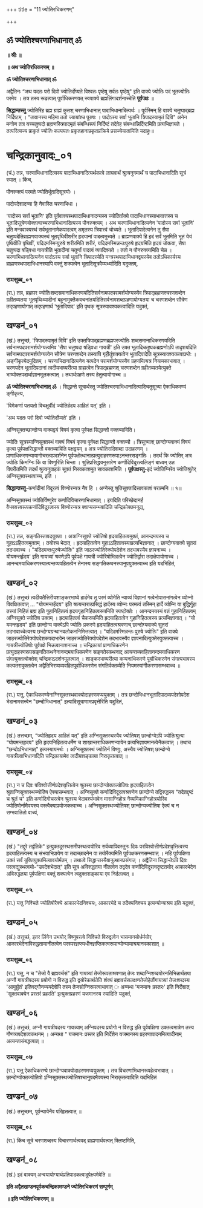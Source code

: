 +++
title = "11 ज्योतिरधिकरणम्"

+++


## ॐ ज्योतिश्चरणाभिधानात् ॐ

**॥ श्रीः ॥**

**॥ अथ ज्योतिरधिकरणम् ॥**

**ॐ ज्योतिश्चरणाभिधानात् ॐ**

अद्वैतिनः “अथ यदतः परो दिवो ज्योतिर्दोप्यते विश्वतः पृष्ठेषु सर्वतः पृष्ठेषु" इति वाक्ये ज्योतिः पदं भूतज्योतिः परमेव । तत्र तस्य रूढत्वात् पूर्वाधिकरणवत् स्ववाक्ये ब्रह्मलिंगादर्शनाच्चेति **पूर्वपक्षः** ॥

**सिद्धान्तस्तु** ज्योतिरिह ब्रह्म ग्राह्यं कुतश् चरणाभिधानात् पादाभिधानादित्यर्थः । पूर्वस्मिन् हि वाक्ये चतुष्पाद्ब्रह्म निर्दिष्टम् । “तावानस्य महिमा ततो ज्यायांश्च पुरुषः । पादोऽस्य सर्वा भूतानि त्रिपादस्यामृतं दिवि" अनेन मन्त्रेण तत्र यच्चतुष्पदो ब्रह्मणस्त्रिपादमृतं संबन्धिरूपं निर्दिष्टं तदेवेह संबन्धान्निर्दिष्टमिति प्रत्यभिज्ञायते । तत्परित्यज्य प्राकृतं ज्योतिः कल्पयतः प्रकृतहानाप्रकृतप्रक्रिये प्रसज्येयातामिति यदाहुः॥

# **चन्द्रिकानुवादः\_०१**

(चं.) तन्न, चरणाभिधानादित्यस्य पादाभिधानादित्यर्थकत्वे लाघवार्थं श्रुत्यनुगमार्थं च पादाभिधानादिति सूत्रं स्यात् । किंच,

पौनरुक्त्यं परमते ज्योतिर्भूतादिसूत्रयोः ।

पादोपदेशादन्या हि नैवास्ति चरणाभिधा ।

'पादोस्य सर्वा भूतानि' इति पूर्ववाक्यस्थपादाभिधानादन्यस्य ज्योतिर्वाक्ये पादाभिधानस्याभावात्तस्य च भूतादिसूत्रेणवोक्तत्वाच्चरणाभिधानादित्यस्य पौनरुक्त्यम् । अथ चरणाभिधानादित्यनेन 'पादोस्य सर्वा भूतानि' इति मन्त्रवाक्यस्थं सर्वभूतानामेकपादत्वम् अमृतस्य त्रिपात्त्वं चोच्यते । भूतादिपादेत्यनेन तु सैषा चतुष्पदेतिब्राह्मणवाक्यस्थं भूतपृथिवीशरीर हृदयानां पादत्वमुच्यते । ब्राह्मणवाक्ये हि इदं सर्वं भूतमिति भूतं येयं पृथिवीति पृथिवीं, यदिदमस्मिन्पुरुषे शरीरमिति शरीरं, यदिदमस्मिन्नन्तःपुरुषे हृदयमिति हृदयं चोक्त्वा, सैषा चतुष्पदा षड्विधा गायत्रीति भूतादीनां चतुर्णां पादत्वं व्यपदिश्यते । ततो न पौनरुक्त्यमिति चेन्न । चरणाभिधानादित्यनेन पादोऽस्य सर्वा भूतानि त्रिपादस्येति मन्त्रस्थपादाभिधानद्वयस्येव ततोऽधिकार्यस्य ब्राह्मणस्थपादाभिधानस्यापि वक्तुं शक्यत्वेन भूतादिसूत्रवैय्यर्थ्यादिति यदुक्तम्,

### **रामसुब्ब_०१**

(रा.) तन्न, ब्रह्मपर ज्योतिःशब्दसमानाधिकरणयदितिसर्वनामपदपरामर्शयोग्यस्यैव त्रिपाद्ब्रह्मणश्चरणशब्देन ग्रहीतव्यतया भूतपृथिःव्यादीनां बहूनामुक्तैकवचनांतयदितिसर्वनामशब्दग्रहणायोग्यतया च चरणशब्देन सौत्रेण तद्ग्रहणायोगात् तद्ग्रहणार्थ 'भूतादिपाद' इति पृथक् सूत्रस्यावश्यकत्वादिति यदुक्तं,

## **खण्डनं\_०१**

(खं.) तत्तुच्छं, 'त्रिपादस्यामृतं दिवि' इति उक्तत्रिपाद्ब्रह्मणब्रह्मपरज्योतिः शब्दसमानाधिकरणयदिति सर्वनामपदपरामर्शयोग्यत्वमिव 'सैषा चतुष्पदा षड्विधा गायत्री' इति उक्त भूतादिचतुष्पकब्रह्मणोऽपि तादृशयदिति सर्वनामपदपरामर्शयोग्यत्वेन सौत्रेण चरणशब्देन तस्यापि गृहीतुंशक्यत्वेन भूतादिपादेति सूत्रस्यावश्यकत्वाप्रप्तेः । अङ्गीकृत्येदमुदितम् । चरणाभिदानादित्यनेन यत्पदेन परामर्शयोग्यस्यैव ग्रहणमित्यत्र नियामकाभावात् । चरणपदेन भूतादिपदानां त्वदीयभाष्यरीत्या ग्राह्यत्वेन त्रिपाद्ब्रह्मणश् चरणशब्देन ग्रहीतव्यतयेत्युक्ते भाष्योक्तपदार्थाज्ञानमूलकत्वात् । तथार्थग्रहणे तस्य हेतुत्वायोगाच्च ॥

**ॐ ज्योतिश्चरणाभिधानात् ॐ** । सिद्धान्ते सूत्रार्थस्तु ज्योतिश्चरणाभिधानादित्यादिचतुसूत्र्या ऐकाधिकरण्यं ङ्गीकृत्य,

'विमेकर्णा पतयतो विचक्षुर्वीदं ज्योतिर्हदय आहितं यत्' इति ।

'अथ यदतः परो दिवो ज्योतिर्दोप्यते' इति ।

अग्निसूक्तच्छान्दोग्य वाक्यद्वयं विषयं कृत्वा पूर्वपक्ष सिद्धान्तौ वक्तव्याविति।

ज्योतिः सूत्रस्याग्निसूक्तस्थं वाक्यं विषयं कृत्वा पूर्वपक्ष सिद्धान्तौ वक्तव्यौ । त्रिसूत्र्याश् छान्दोग्यवाक्यं विषयं कृत्वा पूर्वपक्षसिद्धान्तौ वक्तव्याविति पक्षद्वयम् ॥ अत्र ज्योतिरादिशब्दा उदाहरणम् । प्राणाधिकरणन्यायागोचरत्वप्रदर्शनेन पूर्वपक्षोत्थानात्प्रत्युदाहरणरूपाऽनन्तरसङ्गतिः । तदर्थं कि ज्योतिर् अत्र ज्योतिः किमग्निः किं वा विष्णुरिति चिन्ता । श्रुतिप्रसिद्धयनुसारेण कर्णादिविदूरत्वलिङ्गं बाध्यम् उत विपरीतमिति तदर्थं श्रुत्यनुग्राहकं सूक्तं निरवकाशमुत सावकाशमिति । **पूर्वपक्षस्तु**-इदं ज्योतिग्निरेव ज्योतिश्रुतेर् अग्निसूक्तस्थत्वाच्च, इति ।

**सिद्धान्तस्तु**-कर्णादीनां विदूरत्वं विष्णोरन्यत्र नैव हि । अग्नेस्तु श्रुतिसूक्तादिसावकाशं परात्मनि ॥ १॥

अग्निसूक्तस्थं ज्योतिर्विष्णुरेव कर्णादिविचारणाभिधानात् । इयदिति परिच्छेदानर्ह वैभववत्त्वरूपकर्णादिविदूरत्वस्य विष्णोरन्यत्र क्वाप्यसम्भवादिति चन्द्रिकोक्तमनूद्य,

### **रामसुब्ब_०२**

(रा.) तन्न, सङ्गतिस्तावदयुक्ता । अत्राग्निसूक्ते ज्योतिषो हृदयाहितत्वमुक्तं, आनन्दमयस्य च गुहाऽऽहितत्वमुक्तम् । तयोश्च भेदात् । हृदयाहितत्वेन गुहाऽऽहितत्वस्याप्रत्यभिज्ञानात् । छान्दोग्यवाक्ये सुतरां तदभावाच्च । "यदिदमन्तःपुरुषेज्योतिः" इति जाठरज्योतिरेक्योपदेशेन तदभावस्यैव ज्ञापनाच्च । योयमन्तर्हृदय' इति गायत्र्यां श्रवणेऽपि पूर्वपक्षे गायत्री ज्योरिषोभिन्नत्वेन ज्योतिर्द्वारा तदाक्षेपायोगाच्च । आनन्दमयाधिकरणस्यात्यन्तव्यवहितत्वेन तेनास्य सङ्गतिकथनस्यानुपयुक्तत्वाच्च इति यदभिहितं,

## **खण्डनं\_०२**

(खं.) तत्तुच्छं त्वदीयतैत्तिरीयशाङ्करभाष्ये हार्दमेव तु परमं व्योमेति न्याय्यं विज्ञानां गत्वेनोपासनांगत्वेन व्योम्नो विवक्षितत्वात् ... "योयमन्तर्हदय" इति श्रत्यन्तरात्प्रसिद्धं हार्दस्य व्योम्नः परमत्वं तस्मिन् हार्दे व्योम्नि या बुद्धिर्गुहा तस्यां निहितं ब्रह्म इति गुहानिहितत्वं हृदयगृहानिहितत्वरूपमिति स्पष्टोक्तेः । आनन्दमयस्यं वतं गुहानिहितत्वम् अग्निसूक्ते ज्योतिष उक्तम् । हृदयाहितत्वं चैकरूपमिति हृदयाहितत्वेन गुहानिहितत्वस्य प्रत्यभिज्ञानात् । "यो यमन्तहृदय" इति छान्दोग्य वाक्येऽपि ज्योतिः प्रकरणे हृदयाहितत्वश्रवणाच् छान्दोग्यवाक्ये सुतरां तदभावाच्चेत्यस्य छन्दोग्यग्रन्थानवलोकननिमित्तत्वात् । "यदिदमस्मिन्नन्तः पुरुषे ज्योतिः" इति वाक्ये जाठरज्योतिरेक्योपदेशकपदाभावेन जाठरज्योतिरेक्योपदेशेन तदभावस्यैव ज्ञापनादित्युक्तेरयुक्तत्वाच्च । गायत्रीज्योतिषोः पूर्वपक्षे भिन्नत्वानाशनाच्च । चन्द्रिकायां प्राणाधिकरणेन प्रत्युदाहरणरूपसङ्गतिकथनेनानन्दमयाधिकरणेन सङ्गतेरकथनाद् अत्यन्तव्यवहितानन्दमयाधिकरण संगत्युक्तत्वोक्तेश् चन्द्रिकाऽदर्शनमूलत्वात् । शाङ्करभाष्यरीत्या कम्पनाधिकरणे पूर्वाधिकरणेन संगत्यभावस्य कल्पतरावुक्तत्वेन अद्वैतिभिरप्यव्यवहितपूर्वाधिकरणेन संगतिर्वक्तव्येति नियमस्यांगीकरणासम्भवाच्च ॥

### **रामसुब्ब_०३**

(रा.) यत्तु, ऐकाधिकरण्येनाग्निसूक्तस्थवाक्योदाहरणमप्ययुक्तम् । तत्र छन्दोभिधानभूतादिपादव्यपदेशोपदेश भेदानामसत्त्वेन "छन्दोभिधानात्" इत्यादिसूत्राणामप्रवृत्तेरिति यदुदितं,

## **खण्डनं\_०३**

(खं.) तत्तच्छम्, “ज्योतिहृदय आहितं यत्” इति अग्निसूक्तस्थस्यैव ज्योतिषश् छान्दोग्येऽपि ज्योतिःश्रुत्या “योयमन्तहृदय" इति हृदयनिहितत्वधर्मेण च शाखान्तराधिकरणन्यायेन प्रत्यभिज्ञायमानत्वेनैकत्वात् । तथाच "छन्दोऽभिधानात्" इत्यस्यायमर्थः । अग्निसूक्तस्थं ज्योतिर्न विष्णुः, अस्यैव ज्योतिषश् छान्दोग्ये गायत्रीत्वाभिधानादिति चन्द्रिकायामेव त्वदीयशङ्काया निराकृतत्वात् ॥

### **रामसुब्ब_०४**

(रा.) न च दिवः पविश्वोत्तीर्णप्रदेशवृत्तित्वेन श्रुतस्य छान्दोग्योक्तज्योतिषः हृदयाहितत्वेन श्रुताग्निसूक्तस्थज्योतिष ऐक्यासम्भवात् । अग्निसूक्ते कर्णादिविदूरत्वश्रवणेन छान्दोग्ये तद्विरुद्धस्य "तदेतद्दृष्टं च श्रुतं च" इति कर्णादिगोचरत्वेन श्रुतस्य भेदावश्यंभावेन मासाग्निहोत्र नैय्यमिकाग्निहोत्रयोरिव ज्योतिषोर्नामैवयस्य वस्त्वैक्याप्रयोजकत्वाच्च । अग्निसूक्तस्थज्योतिषश् छान्दोग्यज्योतिषा ऐक्यं च न सम्भवातितो वाच्यं,

## **खण्डनं\_०४**

(खं.) "तद्दुरे तद्वंतिके" इत्युक्तदूरस्थसमीपस्थत्वयोरिव सर्वव्यापिवस्तुनः दिवः परविश्वोत्तीर्णप्रदेशवृत्तित्वस्य हृदयाहितत्वस्य च संभवाभिप्रायेण वा तदाच्छादनेन वा तयोरैक्यमिति पूर्वपक्षकरणसम्भवात् । नहि पूर्वपक्षिणा उक्तं सर्वं युक्तियुक्तमित्यावयोर्मतम् । तथात्वे सिद्धान्तस्यैवानुत्थानप्रसंगात् । अद्वैतिना सिद्धान्तेऽपि दिवः परत्वद्युस्थत्वयो-"उपदेशभेदात्" इति सूत्र अविरुद्धतया नीतत्वेन तद्वदेव कर्णादिविदूरत्वदृष्टतयोर् आकारभेदेन अविरुद्धतया पूर्वपक्षिणा वक्तुं शक्यत्वेन त्वदुक्तशङ्काया एव निर्दलत्वत् ॥

### **रामसुब्ब_०५**

(रा.) यत्तु निश्चिते ज्योतिषोरैक्ये आकारभेदनिश्चयः, आकारभेदे च तदैक्यनिश्चय इत्यन्योन्याश्रय इति यदुक्तं,

## **खण्डनं\_०५**

(खं.) तत्तुच्छं, इतर लिंगेन उभयोर् विष्णुपरत्वे निश्चिते विरुद्वत्वेन भासमानयोर्धर्मयोर् आकारभेदेनाविरुद्धतायानीतत्वेन परस्परज्ञप्त्यधीनज्ञप्तिकत्वरूपान्योन्यायाश्रयानवकाशात् ॥

### **रामसुब्ब_०६**

(रा.) यत्तु, न च "तेजो वै ब्रह्मवर्चसं" इति गायत्र्यां तेजोरूपताश्रवणात् तेजः शब्दाग्निशब्दयोरनतिभिन्नार्थतया अग्नौं गायत्रीपदस्य प्रयोगो न विरुद्ध इति द्वयोरेकार्थतेति शंक्यं ब्रह्मवर्चसलक्षणतेजोहेतौंगायत्र्यां तेजःशब्दस्य 'आयुर्घ्रुतं' इतिवद्गौणव्ययदेशेपि तस्य तेजसोग्निरूपत्वाभावात् ः अन्यथा 'यजमानः प्रस्तरः' इति निर्देशात् 'सूक्तवाक्येन प्रस्तरं प्रहरति' इत्युक्तप्रहरणं यजमानस्य स्यादिति यदुक्तं,

## **खण्डनं\_०६**

(खं.) तत्तुच्छं, अग्नौ गायत्रीपदस्य गायत्र्याम् अग्निपदस्य प्रयोगो न विरुद्ध इति पूर्वपक्षिणा उक्तत्वमात्रेण तस्य गौणव्यपदेशत्वकथनम् । अन्यथा " यजमानः प्रस्तर इति निर्देशेन यजमानस्य प्रहरणापादनमित्यादीनाम् अत्यन्तासंबद्धत्वात् ॥

### **रामसुब्ब_०७**

(रा.) यत्तु ऐकाधिकरण्ये छान्दोग्यवाक्योदाहरणमप्ययुक्तम् । तत्र विचरणाभिधानरूपहेत्वभावात् । छान्दोग्योक्तज्योतिषो ऽग्निसूक्तस्थज्योतिषश्चानुपदमैक्यस्य निराकृतत्वादिति यदभिहितं

## **खण्डनं\_०७**

(खं.) तत्तुच्छम्, पूर्वन्यायेनैव परिहृतत्वात् ॥

### **रामसुब्ब_०८**

(रा.) किंच सूत्रे चरणशब्दस्य विचारणार्थत्ववद् ब्राह्मणार्थवत्वत् क्लिष्टमिति,

## **खण्डनं\_०८**

(खं.) इदं वाक्यम् अन्वयायोग्यार्थप्रतिपादकत्वादुपेक्ष्यमेवेति ॥

**इति अद्वैतखण्डनपूर्वकचन्द्रिकामण्डने ज्योतिरधिकरणं सम्पूर्णम्**

**॥ इति ज्योतिरधिकरणम् ॥**



